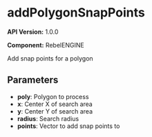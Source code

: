 # addPolygonSnapPoints

**API Version:** 1.0.0

**Component:** RebelENGINE

Add snap points for a polygon

## Parameters

- **poly**: Polygon to process
- **x**: Center X of search area
- **y**: Center Y of search area
- **radius**: Search radius
- **points**: Vector to add snap points to

